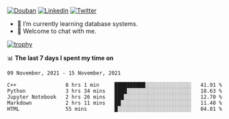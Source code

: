 
<p align="left">
<a href="https://www.douban.com/people/ixxchan"><img src="https://img.shields.io/badge/@ixxchan-007722?style=flat&logo=Douban&logoColor=white" alt="Douban" /></a> 
<a href="https://www.linkedin.com/in/xxchan/?locale=en_US"><img src="https://img.shields.io/badge/@xxchan-0073b1?style=flat&logo=LinkedIn&logoColor=white" alt="Linkedin" /></a> 
<a href="https://twitter.com/yayale_umi"><img src="https://img.shields.io/badge/@yayale__umi-1DA1F2?style=flat&logo=Twitter&logoColor=white" alt="Twitter"/></a>
</p>

- 🌱 I’m currently learning database systems.
- 💬 Welcome to chat with me.


[![trophy](https://github-profile-trophy.vercel.app/?username=xxchan&theme=flat&column=7)](https://github.com/xxchan)


📊 **The last 7 days I spent my time on** 

<!--START_SECTION:waka-->
```text
09 November, 2021 - 15 November, 2021

C++                8 hrs 1 min     ██████████░░░░░░░░░░░░░░░   41.91 % 
Python             3 hrs 34 mins   ████░░░░░░░░░░░░░░░░░░░░░   18.63 % 
Jupyter Notebook   2 hrs 26 mins   ███░░░░░░░░░░░░░░░░░░░░░░   12.70 % 
Markdown           2 hrs 11 mins   ██░░░░░░░░░░░░░░░░░░░░░░░   11.40 % 
HTML               55 mins         █░░░░░░░░░░░░░░░░░░░░░░░░   04.81 %
```
<!--END_SECTION:waka-->

<!--
**xxchan/xxchan** is a ✨ _special_ ✨ repository because its `README.md` (this file) appears on your GitHub profile.

Here are some ideas to get you started:

- 🔭 I’m currently working on ...
- 🌱 I’m currently learning ...
- 👯 I’m looking to collaborate on ...
- 🤔 I’m looking for help with ...
- 💬 Ask me about ...
- 📫 How to reach me: ...
- 😄 Pronouns: ...
- ⚡ Fun fact: ...
-->
